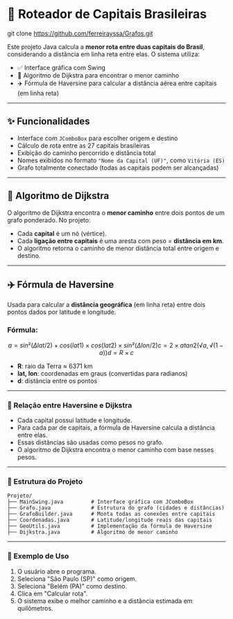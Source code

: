 # 🧭 Roteador de Capitais Brasileiras

git clone https://github.com/ferreirayssa/Grafos.git


Este projeto Java calcula a **menor rota entre duas capitais do Brasil**, considerando a distância em linha reta entre elas. O sistema utiliza:

- ✅ Interface gráfica com Swing
- 🧭 Algoritmo de Dijkstra para encontrar o menor caminho
- ✈️ Fórmula de Haversine para calcular a distância aérea entre capitais (em linha reta)

---

## ✨ Funcionalidades

- Interface com `JComboBox` para escolher origem e destino
- Cálculo de rota entre as 27 capitais brasileiras
- Exibição do caminho percorrido e distância total
- Nomes exibidos no formato `"Nome da Capital (UF)"`, como `Vitória (ES)`
- Grafo totalmente conectado (todas as capitais podem ser alcançadas)

---

## 🧭 Algoritmo de Dijkstra

O algoritmo de Dijkstra encontra o **menor caminho** entre dois pontos de um grafo ponderado. No projeto:

- Cada **capital** é um nó (vértice).
- Cada **ligação entre capitais** é uma aresta com peso = **distância em km**.
- O algoritmo retorna o caminho de menor distância total entre origem e destino.

---

## ✈️ Fórmula de Haversine

Usada para calcular a **distância geográfica** (em linha reta) entre dois pontos dados por latitude e longitude.

### Fórmula:

```math
a = sin²(Δlat / 2) + cos(lat1) × cos(lat2) × sin²(Δlon / 2)
c = 2 × atan2(√a, √(1−a))
d = R × c
```

- **R**: raio da Terra ≈ 6371 km
- **lat, lon**: coordenadas em graus (convertidas para radianos)
- **d**: distância entre os pontos

---

### 🔗 Relação entre Haversine e Dijkstra

- Cada capital possui latitude e longitude.
- Para cada par de capitais, a fórmula de Haversine calcula a distância entre elas.
- Essas distâncias são usadas como pesos no grafo.
- O algoritmo de Dijkstra encontra o menor caminho com base nesses pesos.

---

### 📂 Estrutura do Projeto

```
Projeto/
├── MainSwing.java         # Interface gráfica com JComboBox
├── Grafo.java             # Estrutura do grafo (cidades e distâncias)
├── GrafoBuilder.java      # Monta todas as conexões entre capitais
├── Coordenadas.java       # Latitude/longitude reais das capitais
├── GeoUtils.java          # Implementação da fórmula de Haversine
├── Dijkstra.java          # Algoritmo de menor caminho
```

---

### 📌 Exemplo de Uso

1. O usuário abre o programa.
2. Seleciona "São Paulo (SP)" como origem.
3. Seleciona "Belém (PA)" como destino.
4. Clica em "Calcular rota".
5. O sistema exibe o melhor caminho e a distância estimada em quilômetros.